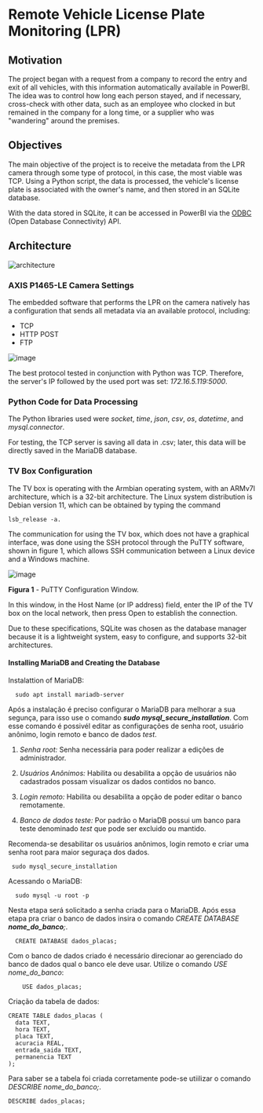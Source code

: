 # Remote Vehicle License Plate Monitoring (LPR)

## Motivation
The project began with a request from a company to record the entry and exit of all vehicles, with this information automatically available in PowerBI. The idea was to control how long each person stayed, and if necessary, cross-check with other data, such as an employee who clocked in but remained in the company for a long time, or a supplier who was "wandering" around the premises.

## Objectives
The main objective of the project is to receive the metadata from the LPR camera through some type of protocol, in this case, the most viable was TCP. Using a Python script, the data is processed, the vehicle's license plate is associated with the owner's name, and then stored in an SQLite database.

With the data stored in SQLite, it can be accessed in PowerBI via the [ODBC](https://en.wikipedia.org/wiki/Open_Database_Connectivity) (Open Database Connectivity) API.

## Architecture

![architecture](https://github.com/johnbarbosas/LPR/assets/89945583/b82b8857-0f06-47ee-9559-cbfb570cfa07)

### AXIS P1465-LE Camera Settings
The embedded software that performs the LPR on the camera natively has a configuration that sends all metadata via an available protocol, including:
- TCP
- HTTP POST
- FTP

![image](https://github.com/johnbarbosas/LPR/assets/89945583/5a0809d6-2d7b-4578-b97f-b8166bdb56b4)

The best protocol tested in conjunction with Python was TCP. Therefore, the server's IP followed by the used port was set: *172.16.5.119:5000*.

### Python Code for Data Processing
The Python libraries used were *socket*, *time*, *json*, *csv*, *os*, *datetime*, and *mysql.connector*.

For testing, the TCP server is saving all data in .csv; later, this data will be directly saved in the MariaDB database.

### TV Box Configuration
The TV box is operating with the Armbian operating system, with an ARMv7l architecture, which is a 32-bit architecture. The Linux system distribution is Debian version 11, which can be obtained by typing the command
```
lsb_release -a.
```

The communication for using the TV box, which does not have a graphical interface, was done using the SSH protocol through the PuTTY software, shown in figure 1, which allows SSH communication between a Linux device and a Windows machine.


![image](https://github.com/johnbarbosas/LPR/assets/115493461/76bdb8a6-e793-4fc0-b32e-b43768e29498)

**Figura 1** - PuTTY Configuration Window.

In this window, in the Host Name (or IP address) field, enter the IP of the TV box on the local network, then press Open to establish the connection.

Due to these specifications, SQLite was chosen as the database manager because it is a lightweight system, easy to configure, and supports 32-bit architectures.

#### Installing MariaDB and Creating the Database
Instalattion of MariaDB:
  ```
    sudo apt install mariadb-server
```
Após a instalação é preciso configurar o MariaDB para melhorar a sua segunça, para isso use o comando _**sudo mysql_secure_installation**_. Com esse comando é possivél editar as configurações de senha root, usuário anônimo, login remoto e banco de dados _test_.
  
1. _Senha root:_ Senha necessária para poder realizar a edições de administrador.

2. _Usuários Anônimos:_ Habilita ou desabilita a opção de usuários não cadastrados possam visualizar os dados contidos no banco.

3. _Login remoto:_ Habilita ou desabilita a opção de poder editar o banco remotamente.

4. _Banco de dados teste:_ Por padrão o MariaDB possui um banco para teste denominado _test_ que pode ser excluido ou mantido.

Recomenda-se desabilitar os usuários anônimos, login remoto e criar uma senha root para maior seguraça dos dados.

  ``` sudo mysql_secure_installation```

Acessando o MariaDB:
  ```
    sudo mysql -u root -p
  ```

  
Nesta etapa será solicitado a senha criada para o MariaDB. Após essa etapa pra criar o banco de dados insira o comando _CREATE DATABASE **nome_do_banco**;_.
  
  ```
    CREATE DATABASE dados_placas;
  ```

  
Com o banco de dados criado é necessário direcionar ao gerenciado do banco de dados qual o banco ele deve usar. Utilize o comando _USE *nome_do_banco*_:
  
```
    USE dados_placas;
```

Criação da tabela de dados:
  ```
  CREATE TABLE dados_placas (
    data TEXT,
    hora TEXT,
    placa TEXT,
    acuracia REAL,
    entrada_saida TEXT,
    permanencia TEXT
  );
```
Para saber se a tabela foi criada corretamente pode-se utiilizar o comando _DESCRIBE *nome_do_banco*;_.

``` DESCRIBE dados_placas; ```

